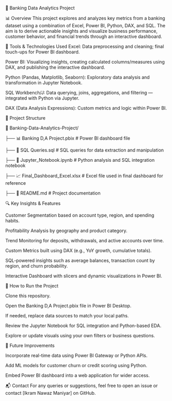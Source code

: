 🏦 Banking Data Analytics Project

📊 Overview
This project explores and analyzes key metrics from a banking dataset using a combination of Excel, Power BI, Python, DAX, and SQL. The aim is to derive actionable insights and visualize business performance, customer behavior, and financial trends through an interactive dashboard.

🧰 Tools & Technologies Used
Excel: Data preprocessing and cleaning; final touch-ups for Power BI dashboard.

Power BI: Visualizing insights, creating calculated columns/measures using DAX, and publishing the interactive dashboard.

Python (Pandas, Matplotlib, Seaborn): Exploratory data analysis and transformation in Jupyter Notebook.

SQL Workbench/J: Data querying, joins, aggregations, and filtering — integrated with Python via Jupyter.

DAX (Data Analysis Expressions): Custom metrics and logic within Power BI.

📁 Project Structure


📂 Banking-Data-Analytics-Project/

├── 📊 Banking D,A Project.pbix           # Power BI dashboard file

├── 📜 SQL Queries.sql                    # SQL queries for data extraction and manipulation

├── 📓 Jupyter_Notebook.ipynb             # Python analysis and SQL integration notebook

├── 📈 Final_Dashboard_Excel.xlsx         # Excel file used in final dashboard for reference

├── 📄 README.md                          # Project documentation

🔍 Key Insights & Features

Customer Segmentation based on account type, region, and spending habits.

Profitability Analysis by geography and product category.

Trend Monitoring for deposits, withdrawals, and active accounts over time.

Custom Metrics built using DAX (e.g., YoY growth, cumulative totals).

SQL-powered insights such as average balances, transaction count by region, and churn probability.

Interactive Dashboard with slicers and dynamic visualizations in Power BI.

🧪 How to Run the Project

Clone this repository.

Open the Banking D,A Project.pbix file in Power BI Desktop.

If needed, replace data sources to match your local paths.

Review the Jupyter Notebook for SQL integration and Python-based EDA.

Explore or update visuals using your own filters or business questions.



🚀 Future Improvements

Incorporate real-time data using Power BI Gateway or Python APIs.

Add ML models for customer churn or credit scoring using Python.

Embed Power BI dashboard into a web application for wider access.

📬 Contact
For any queries or suggestions, feel free to open an issue or contact [Ikram Nawaz Maniyar] on GitHub.
